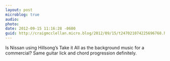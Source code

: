```yaml
---
layout: post
microblog: true
audio: 
photo: 
date: 2012-09-15 11:16:28 -0600
guid: http://craigmcclellan.micro.blog/2012/09/15/t247021074225696768.html
---
```

Is Nissan using Hillsong’s Take it All as the background music for a commercial? Same guitar lick and chord progression definitely.
